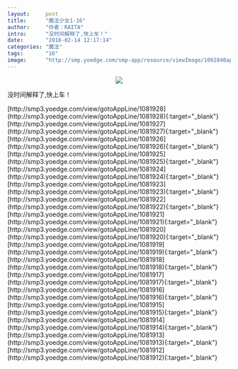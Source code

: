 ```yaml
---
layout:     post
title:      "魔法少女1-16"
author:     "作者：RAITA"
intro:      "没时间解释了,快上车！"
date:       "2018-02-14 12:17:14"
categories: "魔法"
tags:       "16"
image:      "http://smp.yoedge.com/smp-app/resource/viewImage/1002848appline.png"
---
```

<div style="text-align: center">
<p><img src="http://smp.yoedge.com/smp-app/resource/viewImage/1002848appline.png"/></p>
</div>
<p class="post-meta">
<span>没时间解释了,快上车！</span>
</p>
[http://smp3.yoedge.com/view/gotoAppLine/1081928](http://smp3.yoedge.com/view/gotoAppLine/1081928){:target="_blank"}
[http://smp3.yoedge.com/view/gotoAppLine/1081927](http://smp3.yoedge.com/view/gotoAppLine/1081927){:target="_blank"}
[http://smp3.yoedge.com/view/gotoAppLine/1081926](http://smp3.yoedge.com/view/gotoAppLine/1081926){:target="_blank"}
[http://smp3.yoedge.com/view/gotoAppLine/1081925](http://smp3.yoedge.com/view/gotoAppLine/1081925){:target="_blank"}
[http://smp3.yoedge.com/view/gotoAppLine/1081924](http://smp3.yoedge.com/view/gotoAppLine/1081924){:target="_blank"}
[http://smp3.yoedge.com/view/gotoAppLine/1081923](http://smp3.yoedge.com/view/gotoAppLine/1081923){:target="_blank"}
[http://smp3.yoedge.com/view/gotoAppLine/1081922](http://smp3.yoedge.com/view/gotoAppLine/1081922){:target="_blank"}
[http://smp3.yoedge.com/view/gotoAppLine/1081921](http://smp3.yoedge.com/view/gotoAppLine/1081921){:target="_blank"}
[http://smp3.yoedge.com/view/gotoAppLine/1081920](http://smp3.yoedge.com/view/gotoAppLine/1081920){:target="_blank"}
[http://smp3.yoedge.com/view/gotoAppLine/1081919](http://smp3.yoedge.com/view/gotoAppLine/1081919){:target="_blank"}
[http://smp3.yoedge.com/view/gotoAppLine/1081918](http://smp3.yoedge.com/view/gotoAppLine/1081918){:target="_blank"}
[http://smp3.yoedge.com/view/gotoAppLine/1081917](http://smp3.yoedge.com/view/gotoAppLine/1081917){:target="_blank"}
[http://smp3.yoedge.com/view/gotoAppLine/1081916](http://smp3.yoedge.com/view/gotoAppLine/1081916){:target="_blank"}
[http://smp3.yoedge.com/view/gotoAppLine/1081915](http://smp3.yoedge.com/view/gotoAppLine/1081915){:target="_blank"}
[http://smp3.yoedge.com/view/gotoAppLine/1081914](http://smp3.yoedge.com/view/gotoAppLine/1081914){:target="_blank"}
[http://smp3.yoedge.com/view/gotoAppLine/1081913](http://smp3.yoedge.com/view/gotoAppLine/1081913){:target="_blank"}
[http://smp3.yoedge.com/view/gotoAppLine/1081912](http://smp3.yoedge.com/view/gotoAppLine/1081912){:target="_blank"}


